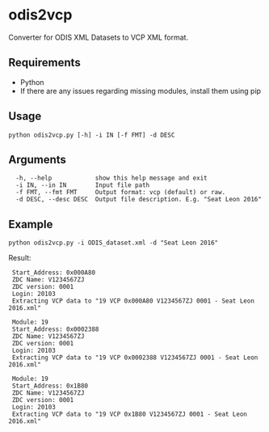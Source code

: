 # odis2vcp
Converter for ODIS XML Datasets to VCP XML format.

## Requirements
* Python
* If there are any issues regarding missing modules, install them using pip

## Usage 
`python odis2vcp.py [-h] -i IN [-f FMT] -d DESC`

## Arguments
```
  -h, --help            show this help message and exit
  -i IN, --in IN        Input file path
  -f FMT, --fmt FMT     Output format: vcp (default) or raw.
  -d DESC, --desc DESC  Output file description. E.g. "Seat Leon 2016"
``` 

## Example
`python odis2vcp.py -i ODIS_dataset.xml -d "Seat Leon 2016"`

Result:
```Module: 19
 Start_Address: 0x000A80
 ZDC Name: V1234567ZJ
 ZDC version: 0001
 Login: 20103
 Extracting VCP data to "19 VCP 0x000A80 V1234567ZJ 0001 - Seat Leon 2016.xml"

 Module: 19
 Start_Address: 0x0002388
 ZDC Name: V1234567ZJ
 ZDC version: 0001
 Login: 20103
 Extracting VCP data to "19 VCP 0x0002388 V1234567ZJ 0001 - Seat Leon 2016.xml"

 Module: 19
 Start_Address: 0x1B80
 ZDC Name: V1234567ZJ
 ZDC version: 0001
 Login: 20103
 Extracting VCP data to "19 VCP 0x1B80 V1234567ZJ 0001 - Seat Leon 2016.xml"
